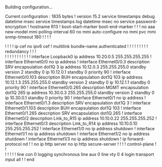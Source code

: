 Building configuration...

Current configuration : 1835 bytes
!
version 15.2
service timestamps debug datetime msec
service timestamps log datetime msec
no service password-encryption
!
hostname R13
!
boot-start-marker
boot-end-marker
!
!
!
no aaa new-model
mmi polling-interval 60
no mmi auto-configure
no mmi pvc
mmi snmp-timeout 180
!
!
!
!         


!
!
!
!
ip cef
no ipv6 cef
!
multilink bundle-name authenticated
!
!
!
!
!
!
!
!
!
redundancy
!
!
!         
!
!
!
!
!
!
!
!
!
!
!
interface Loopback0
 ip address 10.20.0.5 255.255.255.255
!
interface Ethernet0/0
 no ip address
!
interface Ethernet0/0.3
 description SRV
 encapsulation dot1Q 3
 ip address 10.12.0.3 255.255.255.0
 standby version 2
 standby 0 ip 10.12.0.1
 standby 0 priority 90
!
interface Ethernet0/0.103
 description BUH
 encapsulation dot1Q 103
 ip address 10.12.1.3 255.255.255.0
 standby version 2
 standby 0 ip 10.12.1.1
 standby 0 priority 90
!
interface Ethernet0/0.265
 description MGMT
 encapsulation dot1Q 265
 ip address 10.30.0.3 255.255.255.0
 standby version 2
 standby 0 ip 10.30.0.1
 standby 0 priority 90
!
interface Ethernet0/1
 no ip address
!
interface Ethernet0/1.3
 description SRV
 encapsulation dot1Q 3
!
interface Ethernet0/1.103
 description BUH
 encapsulation dot1Q 103
!
interface Ethernet0/1.265
 description SRV
 encapsulation dot1Q 265
!
interface Ethernet0/2
 description Link_to_R15
 ip address 10.10.0.22 255.255.255.252
!
interface Ethernet0/3
 description Link_to_R14
 ip address 10.10.0.10 255.255.255.252
!
interface Ethernet1/0
 no ip address
 shutdown
!
interface Ethernet1/1
 no ip address
 shutdown
!
interface Ethernet1/2
 no ip address
 shutdown
!
interface Ethernet1/3
 no ip address
 shutdown
!
ip forward-protocol nd
!
!
no ip http server
no ip http secure-server
!
!
!
!
control-plane
!
!         
!
!
!
!
!
line con 0
 logging synchronous
line aux 0
line vty 0 4
 login
 transport input all
!
!
end
